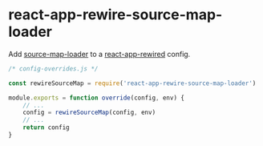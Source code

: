 # react-app-rewire-source-map-loader

Add [source-map-loader](https://github.com/webpack-contrib/source-map-loader) to a [react-app-rewired](https://github.com/timarney/react-app-rewired) config.

```js
/* config-overrides.js */

const rewireSourceMap = require('react-app-rewire-source-map-loader')

module.exports = function override(config, env) {
    // ...
    config = rewireSourceMap(config, env)
    // ...
    return config
}
```
